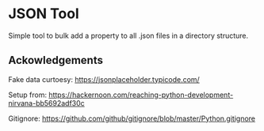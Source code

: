 # JSON Tool

Simple tool to bulk add a property to all .json files in a directory structure.

## Ackowledgements

Fake data curtoesy: <https://jsonplaceholder.typicode.com/>

Setup from: <https://hackernoon.com/reaching-python-development-nirvana-bb5692adf30c>

Gitignore: <https://github.com/github/gitignore/blob/master/Python.gitignore>